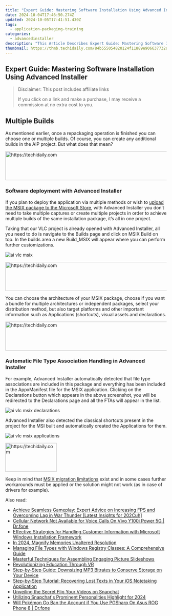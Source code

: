 ```yaml
---
title: "Expert Guide: Mastering Software Installation Using Advanced Installer"
date: 2024-10-04T17:46:50.274Z
updated: 2024-10-05T17:41:51.430Z
tags:
  - application-packaging-training
categories:
  - advancedinstaller
description: "This Article Describes Expert Guide: Mastering Software Installation Using Advanced Installer"
thumbnail: https://thmb.techidaily.com/84b555054820124f11889e906637732ab71a15523e1f3cc982eace446c58606e.jpg
---
```


## Expert Guide: Mastering Software Installation Using Advanced Installer

>  Disclaimer: This post includes affiliate links
>
>  If you click on a link and make a purchase, I may receive a commission at no extra cost to you.
>

## Multiple Builds

As mentioned earlier, once a repackaging operation is finished you can choose one or multiple builds. Of course, you can create any additional builds in the AIP project. But what does that mean?

<!-- affiliate ads begin -->
<a href="https://appsumo.8odi.net/c/5597632/2144297/7443" target="_top" id="2144297">
  <img src="//a.impactradius-go.com/display-ad/7443-2144297" border="0" alt="https://techidaily.com" width="600" height="90"/>
</a>
<img height="0" width="0" src="https://appsumo.8odi.net/i/5597632/2144297/7443" style="position:absolute;visibility:hidden;" border="0" />
<!-- affiliate ads end -->

### Software deployment with Advanced Installer

If you plan to deploy the application via multiple methods or wish to [upload the MSIX package to the Microsoft Store](https://tools.techidaily.com/advancedinstaller/products/), with Advanced Installer you don’t need to take multiple captures or create multiple projects in order to achieve multiple builds of the same installation package, it’s all in one project.

Taking that our VLC project is already opened with Advanced Installer, all you need to do is navigate to the Builds page and click on MSIX Build on top. In the builds area a new Build\_MSIX will appear where you can perform further customizations.

![ai vlc msix](https://cdn.advancedinstaller.com/img/repackaging-multiple-builds/ai-vlc-msix.png "ai vlc msix")  

<!-- affiliate ads begin -->
<a href="https://laganoo.pxf.io/c/5597632/1528696/16446" target="_top" id="1528696">
  <img src="//a.impactradius-go.com/display-ad/16446-1528696" border="0" alt="https://techidaily.com" width="728" height="90"/>
</a>
<img height="0" width="0" src="https://laganoo.pxf.io/i/5597632/1528696/16446" style="position:absolute;visibility:hidden;" border="0" />
<!-- affiliate ads end -->

You can choose the architecture of your MSIX package, choose if you want a bundle for multiple architectures or independent packages, select your distribution method, but also target platforms and other important information such as Applications (shortcuts), visual assets and declarations.

<!-- affiliate ads begin -->
<a href="https://appsumo.8odi.net/c/5597632/2144284/7443" target="_top" id="2144284">
  <img src="//a.impactradius-go.com/display-ad/7443-2144284" border="0" alt="https://techidaily.com" width="728" height="90"/>
</a>
<img height="0" width="0" src="https://appsumo.8odi.net/i/5597632/2144284/7443" style="position:absolute;visibility:hidden;" border="0" />
<!-- affiliate ads end -->

### Automatic File Type Association Handling in Advanced Installer

For example, Advanced Installer automatically detected that file type associations are included in this package and everything has been included in the AppxManifest file for the MSIX application. Clicking on the Declarations button which appears in the above screenshot, you will be redirected to the Declarations page and all the FTAs will appear in the list.

![ai vlc msix declarations](https://cdn.advancedinstaller.com/img/repackaging-multiple-builds/ai-vlc-msix-declarations.png "ai vlc msix declarations")  

Advanced Installer also detected the classical shortcuts present in the project for the MSI built and automatically created the Applications for them.

![ai vlc msix applications](https://cdn.advancedinstaller.com/img/repackaging-multiple-builds/ai-vlc-msix-applications.png "ai vlc msix applications")  

<!-- affiliate ads begin -->
<a href="https://aligracehair.sjv.io/c/5597632/2135410/19272" target="_top" id="2135410">
  <img src="//a.impactradius-go.com/display-ad/19272-2135410" border="0" alt="https://techidaily.com" width="160" height="90"/>
</a>
<img height="0" width="0" src="https://aligracehair.sjv.io/i/5597632/2135410/19272" style="position:absolute;visibility:hidden;" border="0" />
<!-- affiliate ads end -->

Keep in mind that [MSIX migration limitations](https://tools.techidaily.com/advancedinstaller/products/) exist and in some cases further workarounds must be applied or the solution might not work (as in case of drivers for example).

<ins class="adsbygoogle"
     style="display:block"
     data-ad-format="autorelaxed"
     data-ad-client="ca-pub-7571918770474297"
     data-ad-slot="1223367746"></ins>

<ins class="adsbygoogle"
     style="display:block"
     data-ad-client="ca-pub-7571918770474297"
     data-ad-slot="8358498916"
     data-ad-format="auto"
     data-full-width-responsive="true"></ins>

<span class="atpl-alsoreadstyle">Also read:</span>
<div><ul>
<li><a href="https://win-answers.techidaily.com/achieve-seamless-gameplay-expert-advice-on-increasing-fps-and-overcoming-lag-in-war-thunder-latest-insights-for-202cuh/"><u>Achieve Seamless Gameplay: Expert Advice on Increasing FPS and Overcoming Lag in War Thunder [Latest Insights for 202Cuh]</u></a></li>
<li><a href="https://howto.techidaily.com/cellular-network-not-available-for-voice-calls-on-vivo-y100i-power-5g-drfone-by-drfone-fix-android-problems-fix-android-problems/"><u>Cellular Network Not Available for Voice Calls On Vivo Y100i Power 5G | Dr.fone</u></a></li>
<li><a href="https://win-exclusive.techidaily.com/effective-strategies-for-handling-customer-information-with-microsoft-windows-installation-framework/"><u>Effective Strategies for Handling Customer Information with Microsoft Windows Installation Framework</u></a></li>
<li><a href="https://extra-skills.techidaily.com/in-2024-magnify-memories-unaltered-resolution/"><u>In 2024, Magnify Memories Unaltered Resolution</u></a></li>
<li><a href="https://win-exclusive.techidaily.com/managing-file-types-with-windows-registry-classes-a-comprehensive-guide/"><u>Managing File Types with Windows Registry Classes: A Comprehensive Guide</u></a></li>
<li><a href="https://win-exclusive.techidaily.com/masterful-techniques-for-assembling-engaging-picture-slideshows/"><u>Masterful Techniques for Assembling Engaging Picture Slideshows</u></a></li>
<li><a href="https://fox-info.techidaily.com/revolutionizing-education-through-vr/"><u>Revolutionizing Education Through VR</u></a></li>
<li><a href="https://win-exclusive.techidaily.com/step-by-step-guide-downsizing-mp3-bitrates-to-conserve-storage-on-your-device/"><u>Step-by-Step Guide: Downsizing MP3 Bitrates to Conserve Storage on Your Device</u></a></li>
<li><a href="https://win-exclusive.techidaily.com/step-by-step-tutorial-recovering-lost-texts-in-your-ios-notetaking-application/"><u>Step-by-Step Tutorial: Recovering Lost Texts in Your iOS Notetaking Application</u></a></li>
<li><a href="https://snapchat-videos.techidaily.com/unveiling-the-secret-flip-your-videos-on-snapchat/"><u>Unveiling the Secret Flip Your Videos on Snapchat</u></a></li>
<li><a href="https://some-tips.techidaily.com/utilizing-snapchats-prominent-personalities-highlight-for-2024/"><u>Utilizing Snapchat's Prominent Personalities Highlight for 2024</u></a></li>
<li><a href="https://android-pokemon-go.techidaily.com/will-pokemon-go-ban-the-account-if-you-use-pgsharp-on-asus-rog-phone-8-drfone-by-drfone-virtual-android/"><u>Will Pokémon Go Ban the Account if You Use PGSharp On Asus ROG Phone 8 | Dr.fone</u></a></li>
</ul></div>

